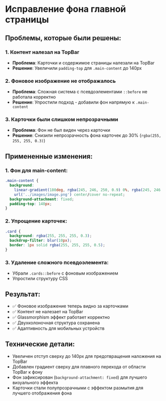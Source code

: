# Исправление фона главной страницы

## Проблемы, которые были решены:

### 1. Контент налезал на TopBar
- **Проблема**: Карточки и содержимое страницы налезали на TopBar
- **Решение**: Увеличили `padding-top` для `.main-content` до 140px

### 2. Фоновое изображение не отображалось
- **Проблема**: Сложная система с псевдоэлементами `::before` не работала корректно
- **Решение**: Упростили подход - добавили фон напрямую к `.main-content`

### 3. Карточки были слишком непрозрачными
- **Проблема**: Фон не был виден через карточки
- **Решение**: Снизили непрозрачность фона карточек до 30% (`rgba(255, 255, 255, 0.3)`)

## Примененные изменения:

### 1. Фон для main-content:
```css
.main-content {
  background: 
    linear-gradient(180deg, rgba(245, 246, 250, 0.9) 0%, rgba(245, 246, 250, 0.3) 20%, transparent 30%),
    url('../images/image.png') center/cover no-repeat;
  background-attachment: fixed;
  padding-top: 140px;
}
```

### 2. Упрощение карточек:
```css
.card {
  background: rgba(255, 255, 255, 0.3);
  backdrop-filter: blur(10px);
  border: 1px solid rgba(255, 255, 255, 0.5);
}
```

### 3. Удаление сложного псевдоэлемента:
- Убрали `.cards::before` с фоновым изображением
- Упростили структуру CSS

## Результат:
- ✅ Фоновое изображение теперь видно за карточками
- ✅ Контент не налезает на TopBar
- ✅ Glassmorphism эффект работает корректно
- ✅ Двухколоночная структура сохранена
- ✅ Адаптивность для мобильных устройств

## Технические детали:
- Увеличен отступ сверху до 140px для предотвращения наложения на TopBar
- Добавлен градиент сверху для плавного перехода от области TopBar к фону
- Фон зафиксирован (`background-attachment: fixed`) для лучшего визуального эффекта
- Карточки стали полупрозрачными с эффектом размытия для лучшего отображения фона

